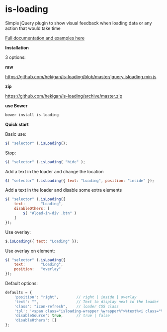 is-loading
==========

Simple jQuery plugin to show visual feedback when loading data or any action that would take time

[Full documentation and examples here](http://hekigan.github.io/is-loading/ "Documentation and examples")

__Installation__

3 options:

**raw**

https://github.com/hekigan/is-loading/blob/master/jquery.isloading.min.js

**zip**

https://github.com/hekigan/is-loading/archive/master.zip

**use Bower**
```bash
bower install is-loading
```

__Quick start__

Basic use:
```javascript
$( "selector" ).isLoading();
```

Stop:
```javascript
$( "selector" ).isLoading( "hide" );
```

Add a text in the loader and change the location
```javascript
$( "selector" ).isLoading({ text: "Loading", position: "inside" });
```

Add a text in the loader and disable some extra elements
```javascript
$( "selector" ).isLoading({
    text:       "Loading", 
    disableOthers: [
        $( "#load-in-div .btn" )
    ]
});
```

Use overlay:
```javascript
$.isLoading({ text: "Loading" });
```

Use overlay on element:
```javascript
$( "selector" ).isLoading({
    text:       "Loading",
    position:   "overlay"
});
```


Default options:

```javascript
defaults = {
    'position': "right",        // right | inside | overlay
    'text': "",                 // Text to display next to the loader
    'class': "icon-refresh",    // loader CSS class
    'tpl': '<span class="isloading-wrapper %wrapper%">%text%<i class="%class% icon-spin"></i></span>',
    'disableSource': true,      // true | false
    'disableOthers': []
};
```
